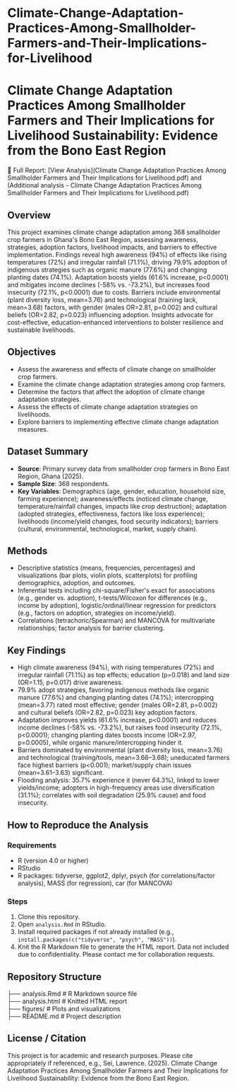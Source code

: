 # Climate-Change-Adaptation-Practices-Among-Smallholder-Farmers-and-Their-Implications-for-Livelihood

# Climate Change Adaptation Practices Among Smallholder Farmers and Their Implications for Livelihood Sustainability: Evidence from the Bono East Region

📄 Full Report: [View Analysis](Climate Change Adaptation Practices Among Smallholder Farmers and Their Implications for Livelihood.pdf) and (Additional analysis  - Climate Change Adaptation Practices Among Smallholder Farmers and Their Implications for Livelihood.pdf)

## Overview
This project examines climate change adaptation among 368 smallholder crop farmers in Ghana's Bono East Region, assessing awareness, strategies, adoption factors, livelihood impacts, and barriers to effective implementation. Findings reveal high awareness (94%) of effects like rising temperatures (72%) and irregular rainfall (71.1%), driving 79.9% adoption of indigenous strategies such as organic manure (77.6%) and changing planting dates (74.1%). Adaptation boosts yields (61.6% increase, p<0.0001) and mitigates income declines (-58% vs. -73.2%), but increases food insecurity (72.1%, p<0.0001) due to costs. Barriers include environmental (plant diversity loss, mean=3.76) and technological (training lack, mean=3.68) factors, with gender (males OR=2.81, p=0.002) and cultural beliefs (OR=2.82, p=0.023) influencing adoption. Insights advocate for cost-effective, education-enhanced interventions to bolster resilience and sustainable livelihoods.

## Objectives
- Assess the awareness and effects of climate change on smallholder crop farmers.
- Examine the climate change adaptation strategies among crop farmers.
- Determine the factors that affect the adoption of climate change adaptation strategies.
- Assess the effects of climate change adaptation strategies on livelihoods.
- Explore barriers to implementing effective climate change adaptation measures.

## Dataset Summary
- **Source**: Primary survey data from smallholder crop farmers in Bono East Region, Ghana (2025).
- **Sample Size**: 368 respondents.
- **Key Variables**: Demographics (age, gender, education, household size, farming experience); awareness/effects (noticed climate change, temperature/rainfall changes, impacts like crop destruction); adaptation (adopted strategies, effectiveness, factors like loss experience); livelihoods (income/yield changes, food security indicators); barriers (cultural, environmental, technological, market, supply chain).

## Methods
- Descriptive statistics (means, frequencies, percentages) and visualizations (bar plots, violin plots, scatterplots) for profiling demographics, adoption, and outcomes.
- Inferential tests including chi-square/Fisher's exact for associations (e.g., gender vs. adoption), t-tests/Wilcoxon for differences (e.g., income by adoption), logistic/ordinal/linear regression for predictors (e.g., factors on adoption, strategies on income/yield).
- Correlations (tetrachoric/Spearman) and MANCOVA for multivariate relationships; factor analysis for barrier clustering.

## Key Findings
- High climate awareness (94%), with rising temperatures (72%) and irregular rainfall (71.1%) as top effects; education (p=0.018) and land size (OR=1.15, p=0.017) drive awareness.
- 79.9% adopt strategies, favoring indigenous methods like organic manure (77.6%) and changing planting dates (74.1%); intercropping (mean=3.77) rated most effective; gender (males OR=2.81, p=0.002) and cultural beliefs (OR=2.82, p=0.023) key adoption factors.
- Adaptation improves yields (61.6% increase, p<0.0001) and reduces income declines (-58% vs. -73.2%), but raises food insecurity (72.1%, p<0.0001); changing planting dates boosts income (OR=2.97, p=0.0005), while organic manure/intercropping hinder it.
- Barriers dominated by environmental (plant diversity loss, mean=3.76) and technological (training/tools, mean=3.66–3.68); uneducated farmers face highest barriers (p<0.001); market/supply chain issues (mean=3.61–3.63) significant.
- Flooding analysis: 35.7% experience it (never 64.3%), linked to lower yields/income; adopters in high-frequency areas use diversification (31.1%); correlates with soil degradation (25.9% cause) and food insecurity.



## How to Reproduce the Analysis
### Requirements
- R (version 4.0 or higher)
- RStudio
- R packages: tidyverse, ggplot2, dplyr, psych (for correlations/factor analysis), MASS (for regression), car (for MANCOVA)

### Steps
1. Clone this repository.
2. Open `analysis.Rmd` in RStudio.
3. Install required packages if not already installed (e.g., `install.packages(c("tidyverse", "psych", "MASS"))`).
4. Knit the R Markdown file to generate the HTML report.
Data not included due to confidentiality. Please contact me for collaboration requests.

## Repository Structure
├── analysis.Rmd         # R Markdown source file  
├── analysis.html        # Knitted HTML report  
├── figures/             # Plots and visualizations  
├── README.md            # Project description  

## License / Citation
This project is for academic and research purposes. Please cite appropriately if referenced, e.g., Sei, Lawrence. (2025). Climate Change Adaptation Practices Among Smallholder Farmers and Their Implications for Livelihood Sustainability: Evidence from the Bono East Region.
